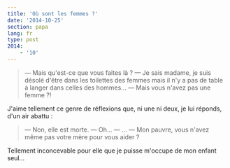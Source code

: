 ```yaml
---
title: 'Où sont les femmes ?'
date: '2014-10-25'
section: papa
lang: fr
type: post
2014:
    - '10'
---
```


> — Mais qu'est-ce que vous faites là ?
> — Je sais madame, je suis désolé d'être dans les toilettes des femmes mais il n'y a pas de table à langer dans celles des hommes...
> — Mais vous n'avez pas une femme ?!

J'aime tellement ce genre de réflexions que, ni une ni deux, je lui réponds, d'un air abattu :

> — Non, elle est morte.
> — Oh...
> — ...
> — Mon pauvre, vous n'avez même pas votre mère pour vous aider ?

Tellement inconcevable pour elle que je puisse m'occupe de mon enfant seul...
